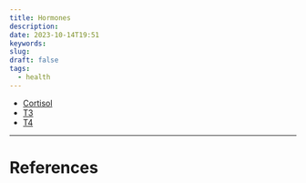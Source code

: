 ```yaml
---
title: Hormones
description: 
date: 2023-10-14T19:51
keywords: 
slug: 
draft: false
tags:
  - health
---
```

- [Cortisol](/study/factoids/health/hormones/cortisol)
- [T3](/study/factoids/)
- [T4](/study/factoids/)

---
# References

